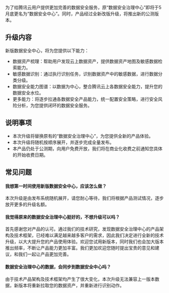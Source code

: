 
为了给腾讯云用户提供更加完善的数据安全服务，原“数据安全治理中心”即将于5月底更名为“数据安全中心”。同时，产品经过全新改版升级，将推出新的公测版本。

## 升级内容
新版数据安全中心，将为您提供以下能力：
- 数据资产梳理：帮助用户发现云上数据资产，提供数据资产地图及敏感数据检索能力。
- 敏感数据识别：通过执行识别任务，识别数据资产中的敏感数据，进行数据分类分级。
- 数据安全能力图谱：以数据为中心，整合腾讯云上各数据安全能力，提升您的数据安全水位。
- 更多能力：将逐步拉通各数据安全产品能力，统一配置安全策略，进行安全风险分析，为您提供闭环的数据安全服务。

## 说明事项
- 本次升级将替换原有的“数据安全治理中心”，为您提供全新的产品体验。
- 本次升级将随机按顺序展开，并逐步完成全量发布。
- 本产品仍处于公测期，向用户免费开放，我们将在商业化收费之前通知您具体的开始收费日期。

## 常见问题
#### 我想第一时间使用新版数据安全中心，应该怎么做？
本次升级是由发布系统随机展开，请您耐心等待，我们将根据产品测试情况，逐步放开更多的升级名额。 

#### 我觉得原来的数据安全治理中心挺好的，不想升级可以吗？
首先感谢您对产品的认可。通过我们的技术研究，发现数据安全治理中心的产品架构及技术框架，已经难以满足越来越多客户的需求，因此我们决定进行全新的技术升级，以大大提升您的产品使用体验。欢迎您试用新版本，同时我们也会加大版本推出频率，不断让产品能力更加丰富。我们更加欢迎您随时提出宝贵的意见和建议，和我们一起让产品更加完善。

#### 数据安全治理中心的数据，会同步到数据安全中心吗？
由于技术产品架构及技术框架均产生了很大变化，本次升级无法兼容上一版本数据，新版本将重新拉取您的数据资产，并重新进行识别动作。

 
